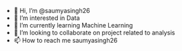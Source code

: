 - 👋 Hi, I’m @saumyasingh26
- 👀 I’m interested in Data
- 🌱 I’m currently learning Machine Learning
- 💞️ I’m looking to collaborate on project related to analysis
- 📫 How to reach me saumyasingh26

<!---
saumyasingh26/saumyasingh26 is a ✨ special ✨ repository because its `README.md` (this file) appears on your GitHub profile.
You can click the Preview link to take a look at your changes.
--->
